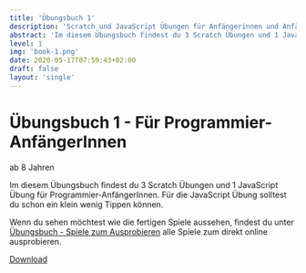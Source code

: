 ```yaml
---
title: 'Übungsbuch 1'
description: 'Scratch und JavaScript Übungen für Anfängerinnen und Anfänger'
abstract: 'Im diesem Übungsbuch findest du 3 Scratch Übungen und 1 JavaScript Übung für Programmier-AnfängerInnen. Für die JavaScript Übung solltest du schon ein klein wenig Tippen können.'
level: 1
img: 'book-1.png'
date: 2020-05-17T07:59:43+02:00
draft: false
layout: 'single'
---
```


# Übungsbuch 1 - Für Programmier-AnfängerInnen
ab 8 Jahren

Im diesem Übungsbuch findest du 3 Scratch Übungen und 1 JavaScript Übung für Programmier-AnfängerInnen. Für die JavaScript Übung solltest du schon ein klein wenig Tippen können.

Wenn du sehen möchtest wie die fertigen Spiele aussehen, findest du unter <a href="/uebungsbuch-ausprobieren">Übungsbuch - Spiele zum Ausprobieren</a> alle Spiele zum direkt online ausprobieren.

<p class="text-center"><a class="btn btn-primary" href="/uebungsanleitungen/programmieren/Uebungsbuch-fuer-AnfaengerInnen-Auflage-4.pdf" target="_blank">Download</a></p> 


